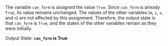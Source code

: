 The variable `can_form` is assigned the value `True`. Since `can_form` is already `True`, its value remains unchanged. The values of the other variables (`m`, `i`, `x`, and `n`) are not affected by this assignment. Therefore, the output state is that `can_form` is `True`, and the states of the other variables remain as they were initially.

Output State: **`can_form` is True**
